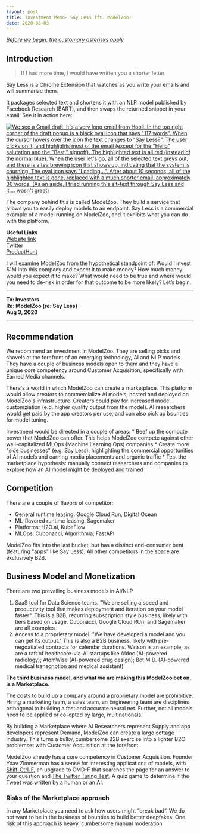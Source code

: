 ```yaml
---
layout: post
title: Investment Memo- Say Less (ft. ModelZoo)
date: 2020-08-03
---
```


*[Before we begin, the customary asterisks apply](https://alexanderdou.com/2020/07/22/investment-fluent#quick-note-before-we-begin)*  


## Introduction

<blockquote>If I had more time, I would have written you a shorter letter</blockquote>

Say Less is a Chrome Extension that watches as you write your emails and will summarize them. 

It packages selected text and shortens it with an NLP model published by Facebook Research (BART), and then swaps the returned snippet in your email. See it in action here: 

[![We see a Gmail draft. It's a very long email from Hooli. In the top right corner of the draft popup is a black oval icon that says "117 words". When the cursor hovers over the icon the text changes to "Say Less?". The user clicks on it, and highlights most of the email (except for the "Hello" salutation and the "Best," signoff). The highlighted text is all red (instead of the normal blue). When the user let's go, all of the selected text greys out, and there is a tea brewing icon that shows up, indicating that the system is churning. The oval icon says "Loading...". After about 10 seconds, all of the highlighted text is gone, replaced with a much shorter email, approximately 30 words. (As an aside, I tried running this alt-text through Say Less and it.... wasn't great)](http://img.youtube.com/vi/w_oPHcWWAqs/0.jpg)](http://www.youtube.com/watch?v=w_oPHcWWAqs "SayLess Chrome Extension in action")


The company behind this is called ModelZoo. They build a service that allows you to easily deploy models to an endpoint. Say Less is a commercial example of a model running on ModelZoo, and it exhibits what you can do with the platform.


**Useful Links**  
[Website link](https://sayless.email/)  
[Twitter](https://twitter.com/_modelzoo_)  
[ProductHunt](https://www.producthunt.com/posts/say-less)  

I will examine ModelZoo from the hypothetical standpoint of: Would I invest $1M into this company and expect it to make money? How much money would you expect it to make? What would need to be true and where would you need to de-risk in order for that outcome to be more likely? Let’s begin.


------


**To: Investors**  
**Re: ModelZoo (re: Say Less)**  
**Aug 3, 2020**  

-------


## Recommendation
We recommend an investment in ModelZoo. They are selling picks and shovels at the forefront of an emerging technology, AI and NLP models. They have a couple of business models open to them and they have a unique core competency around Customer Acquisition, specifically with Earned Media channels. 

There's a world in which ModelZoo can create a marketplace. This platform would allow creators to commercialize AI models, hosted and deployed on ModelZoo's infrastructure. Creators could pay for increased model customziation (e.g. higher quality output from the model). AI researchers would get paid by the app creators per use, and can also pick up bounties for model tuning. 

Investment would be directed in a couple of areas:
    * Beef up the compute power that ModelZoo can offer. This helps ModelZoo compete against other well-capitalized MLOps (Machine Learning Ops) companies
    * Create more "side businesses" (e.g. Say Less), highlighting the commercial opportunities of AI models and earning media placements and organic traffic
    * Test the marketplace hypothesis: manually connect researchers and companies to explore how an AI model might be deployed and trained 


## Competition
There are a couple of flavors of competitor:
* General runtime leasing: Google Cloud Run, Digital Ocean
* ML-flavored runtime leasing: Sagemaker
* Platforms: H2O.ai, KubeFlow
* MLOps: Cubonacci, Algorithmia, FastAPI  

ModelZoo fits into the last bucket, but has a distinct end-consumer bent (featuring "apps" like Say Less). All other competitors in the space are exclusively B2B. 


## Business Model and Monetization
There are two prevailing business models in AI/NLP
1. SaaS tool for Data Science teams. "We are selling a speed and productivity tool that makes deployment and iteration on your model faster". This is a B2B, recurring subscription style business, likely with tiers based on usage. Cubonacci, Google Cloud RUn, and Sagemaker are all examples
2. Access to a proprietary model. "We have developed a model and you can get its output." This is also a B2B business, likely with pre-negoatiated contracts for calendar durations. Watson is an example, as are a raft of healthcare-via-AI startups like Aidoc (AI-powered radiology); AtomWise (AI-powered drug design); Bot M.D. (AI-powered medical transcription and medical assistant)

**The third business model, and what we are making this ModelZoo bet on, is a Marketplace.**

The costs to build up a company around a proprietary model are prohibitive. Hiring a marketing team, a sales team, an Engineering team are disciplines orthogonal to building a fast and accurate neural net. Further, not all models need to be applied or co-opted by large, multinationals. 

By building a Marketplace where AI Researchers represent Supply and app developers represent Demand, ModelZoo can create a large cottage industry. This turns a bulky, cumbersome B2B exercise into a lighter B2C problemset with Customer Acquisition at the forefront. 

ModelZoo already has a core competency in Customer Acquisition. Founder Yoav Zimmerman has a sense for interesting applications of models, with [Shift-Ctrl-F](https://chrome.google.com/webstore/detail/shift-ctrl-f-semantic-sea), an upgrade to CMD-F that searches the page for an answer to your question and [The Twitter Turing Test](https://twitterturingtest.modelzoo.dev/), A quiz game to determine if the Tweet was written by a human or an AI. 


### Risks of the Marketplace approach
In any Marketplace you need to ask how users might “break bad”. We do not want to be in the business of bounties to build better deepfakes. One risk of this approach is heavy, cumbersome manual moderation
